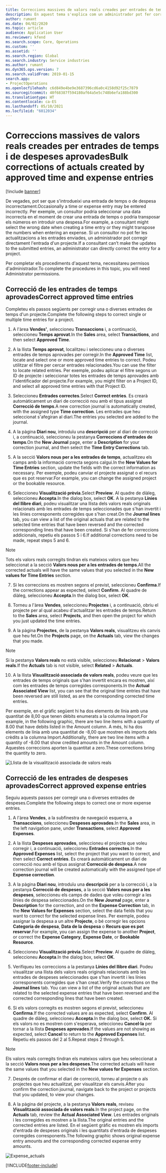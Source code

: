 ```yaml
---
title: Correccions massives de valors reals creades per entrades de temps i de despeses aprovades
description: En aquest tema s'explica com un administrador pot fer correccions individuals o massives en entrades de temps o despeses aprovades prèviament si la facturació no està completa.
author: rumant
ms.date: 04/02/2020
ms.topic: article
audience: Application User
ms.reviewer: kfend
ms.search.scope: Core, Operations
ms.custom: ''
ms.assetid: ''
ms.search.region: Global
ms.search.industry: Service industries
ms.author: rumant
ms.dyn365.ops.version: 7
ms.search.validFrom: 2019-01-15
search.app:
- ProjectOperations
ms.openlocfilehash: c6d849e4be9e3687396cd6a0c4158d92f25c7879
ms.sourcegitcommit: 40f68387f594180af64a5e5c748b6efa188bd300
ms.translationtype: HT
ms.contentlocale: ca-ES
ms.lasthandoff: 05/10/2021
ms.locfileid: "6012034"
---
```

# <a name="bulk-corrections-of-actuals-created-by-approved-time-and-expense-entries"></a><span data-ttu-id="2b3e7-103">Correccions massives de valors reals creades per entrades de temps i de despeses aprovades</span><span class="sxs-lookup"><span data-stu-id="2b3e7-103">Bulk corrections of actuals created by approved time and expense entries</span></span>

[!include [banner](../includes/psa-now-project-operations.md)]

<span data-ttu-id="2b3e7-104">De vegades, pot ser que s'introdueixi una entrada de temps o de despesa incorrectament.</span><span class="sxs-lookup"><span data-stu-id="2b3e7-104">Occasionally a time or expense entry may be entered incorrectly.</span></span> <span data-ttu-id="2b3e7-105">Per exemple, un consultor podria seleccionar una data incorrecta en el moment de crear una entrada de temps o podria transposar els números en introduir una despesa.</span><span class="sxs-lookup"><span data-stu-id="2b3e7-105">For example, a consultant might select the wrong date when creating a time entry or they might transpose the numbers when entering an expense.</span></span> <span data-ttu-id="2b3e7-106">Si un consultor no pot fer les actualitzacions a les entrades enviades, un administrador pot corregir directament l'entrada d'un projecte.</span><span class="sxs-lookup"><span data-stu-id="2b3e7-106">If a consultant can’t make the updates to the submitted entries, an administrator can directly correct the entry for a project.</span></span>

<span data-ttu-id="2b3e7-107">Per completar els procediments d'aquest tema, necessitareu permisos d'administrador.</span><span class="sxs-lookup"><span data-stu-id="2b3e7-107">To complete the procedures in this topic, you will need Administrator permissions.</span></span>

## <a name="correct-approved-time-entries"></a><span data-ttu-id="2b3e7-108">Correcció de les entrades de temps aprovades</span><span class="sxs-lookup"><span data-stu-id="2b3e7-108">Correct approved time entries</span></span>     

<span data-ttu-id="2b3e7-109">Completeu els passos següents per corregir una o diverses entrades de temps d'un projecte.</span><span class="sxs-lookup"><span data-stu-id="2b3e7-109">Complete the following steps to correct single or multiple time entries for a project.</span></span>

1. <span data-ttu-id="2b3e7-110">A l'àrea **Vendes'**, seleccioneu **Transaccions** i, a continuació, seleccioneu **Temps aprovat**.</span><span class="sxs-lookup"><span data-stu-id="2b3e7-110">In the **Sales** area, select **Transactions**, and then select **Approved Time**.</span></span> 

2. <span data-ttu-id="2b3e7-111">A la llista **Temps aprovat**, localitzeu i seleccioneu una o diverses entrades de temps aprovades per corregir.</span><span class="sxs-lookup"><span data-stu-id="2b3e7-111">In the **Approved Time** list, locate and select one or more approved time entries to correct.</span></span> <span data-ttu-id="2b3e7-112">Podeu utilitzar el filtre per cercar entrades relacionades.</span><span class="sxs-lookup"><span data-stu-id="2b3e7-112">You can use the filter to locate related entries.</span></span> <span data-ttu-id="2b3e7-113">Per exemple, podeu aplicar el filtre segons un ID de projecte i seleccionar totes les entrades de temps aprovades amb l'identificador del projecte.</span><span class="sxs-lookup"><span data-stu-id="2b3e7-113">For example, you might filter on a Project ID, and select all approved time entries with that Project ID.</span></span>

3. <span data-ttu-id="2b3e7-114">Seleccioneu **Entrades correctes**.</span><span class="sxs-lookup"><span data-stu-id="2b3e7-114">Select **Correct entries**.</span></span> <span data-ttu-id="2b3e7-115">Es crearà automàticament un diari de correcció nou amb el tipus assignat **Correcció de temps**.</span><span class="sxs-lookup"><span data-stu-id="2b3e7-115">A new correction journal is automatically created, with the assigned type **Time correction**.</span></span> <span data-ttu-id="2b3e7-116">Les entrades que heu seleccionat s'afegiran al diari.</span><span class="sxs-lookup"><span data-stu-id="2b3e7-116">The entries you selected are added to the journal.</span></span> 

4. <span data-ttu-id="2b3e7-117">A la pàgina **Diari nou**, introduïu una **descripció** per al diari de correcció i, a continuació, seleccioneu la pestanya **Correccions d'entrades de temps**.</span><span class="sxs-lookup"><span data-stu-id="2b3e7-117">On the **New Journal** page, enter a **Description** for your correction journal, and then select the **Time Entry Corrections** tab.</span></span>  
5. <span data-ttu-id="2b3e7-118">A la secció **Valors nous per a les entrades de temps**, actualitzeu els camps amb la informació correcta segons calgui.</span><span class="sxs-lookup"><span data-stu-id="2b3e7-118">In the **New Values for Time Entries** section, update the fields with the correct information as necessary.</span></span> <span data-ttu-id="2b3e7-119">Per exemple, podeu canviar el projecte assignat o el recurs que es pot reservar.</span><span class="sxs-lookup"><span data-stu-id="2b3e7-119">For example, you can change the assigned project or the bookable resource.</span></span>

6. <span data-ttu-id="2b3e7-120">Seleccioneu **Visualització prèvia**.</span><span class="sxs-lookup"><span data-stu-id="2b3e7-120">Select **Preview**.</span></span> <span data-ttu-id="2b3e7-121">Al quadre de diàleg, seleccioneu **Accepta**.</span><span class="sxs-lookup"><span data-stu-id="2b3e7-121">In the dialog box, select **OK**.</span></span> <span data-ttu-id="2b3e7-122">A la pestanya **Línies del llibre diari**, podeu visualitzar una llista dels valors reals originals relacionats amb les entrades de temps seleccionades que s'han invertit i les línies corresponents corregides que s'han creat.</span><span class="sxs-lookup"><span data-stu-id="2b3e7-122">On the **Journal lines** tab, you can view a list of the original actuals that are related to the selected time entries that have been reversed and the corrected corresponding lines that have been created.</span></span> <span data-ttu-id="2b3e7-123">Si s'han de fer correccions addicionals, repetiu els passos 5 i 6.</span><span class="sxs-lookup"><span data-stu-id="2b3e7-123">If additional corrections need to be made, repeat steps 5 and 6.</span></span> 

> [!NOTE]
> <span data-ttu-id="2b3e7-124">Tots els valors reals corregits tindran els mateixos valors que heu seleccionat a la secció **Valors nous per a les entrades de temps**.</span><span class="sxs-lookup"><span data-stu-id="2b3e7-124">All the corrected actuals will have the same values that you selected in the **New values for Time Entries** section.</span></span>

7. <span data-ttu-id="2b3e7-125">Si les correccions es mostren segons el previst, seleccioneu **Confirma**.</span><span class="sxs-lookup"><span data-stu-id="2b3e7-125">If the corrections appear as expected, select **Confirm**.</span></span> <span data-ttu-id="2b3e7-126">Al quadre de diàleg, seleccioneu **Accepta**.</span><span class="sxs-lookup"><span data-stu-id="2b3e7-126">In the dialog box, select **OK**.</span></span>

8. <span data-ttu-id="2b3e7-127">Torneu a l'àrea **Vendes**, seleccioneu **Projectes** i, a continuació, obriu el projecte per al qual acabeu d'actualitzar les entrades de temps.</span><span class="sxs-lookup"><span data-stu-id="2b3e7-127">Return to the **Sales** area, select **Projects**, and then open the project for which you just updated the time entries.</span></span> 

9. <span data-ttu-id="2b3e7-128">A la pàgina **Projectes**, de la pestanya **Valors reals**, visualitzeu els canvis que heu fet.</span><span class="sxs-lookup"><span data-stu-id="2b3e7-128">On the **Projects** page, on the **Actuals** tab, view the changes that you made.</span></span> 

> [!NOTE]
> <span data-ttu-id="2b3e7-129">Si la pestanya **Valors reals** no està visible, seleccioneu **Relacionat** > **Valors reals**.</span><span class="sxs-lookup"><span data-stu-id="2b3e7-129">If the **Actuals** tab is not visible, select **Related** > **Actuals**.</span></span>  

10. <span data-ttu-id="2b3e7-130">A la llista **Visualització associada de valors reals**, podeu veure que les entrades de temps originals que s'han invertit encara es mostren, així com les entrades de temps corregides corresponents.</span><span class="sxs-lookup"><span data-stu-id="2b3e7-130">In the **Actual Associated View** list, you can see that the original time entries that have been reversed are still listed, as are the corresponding corrected time entries.</span></span> 

<span data-ttu-id="2b3e7-131">Per exemple, en el gràfic següent hi ha dos elements de línia amb una quantitat de 8,00 que tenen dèbits enumerats a la columna Import.</span><span class="sxs-lookup"><span data-stu-id="2b3e7-131">For example, in the following graphic, there are two line items with a quantity of 8.00 that have debits listed in the Amount column.</span></span> <span data-ttu-id="2b3e7-132">A més, hi ha dos elements de línia amb una quantitat de -8,00 que mostren els imports dels crèdits a la columna Import.</span><span class="sxs-lookup"><span data-stu-id="2b3e7-132">Additionally, there are two line items with a quantity of -8.00 that show credited amounts in the Amount column.</span></span> <span data-ttu-id="2b3e7-133">Aquestes correccions aporten la quantitat a zero.</span><span class="sxs-lookup"><span data-stu-id="2b3e7-133">These corrections bring the quantity to zero.</span></span>

![Llista de la visualització associada de valors reals](https://github.com/MicrosoftDocs/dynamics-365-customer-engagement-pr/blob/bulk-corrections-actuals-created-by-approved-time-expense-entries.md/time-actuals.png)
 
## <a name="correct-approved-expense-entries"></a><span data-ttu-id="2b3e7-135">Correcció de les entrades de despeses aprovades</span><span class="sxs-lookup"><span data-stu-id="2b3e7-135">Correct approved expense entries</span></span>

<span data-ttu-id="2b3e7-136">Seguiu aquests passos per corregir una o diverses entrades de despeses.</span><span class="sxs-lookup"><span data-stu-id="2b3e7-136">Complete the following steps to correct one or more expense entries.</span></span> 

1. <span data-ttu-id="2b3e7-137">A l'àrea **Vendes**, a la subfinestra de navegació esquerra, a **Transaccions**, seleccioneu **Despeses aprovades**.</span><span class="sxs-lookup"><span data-stu-id="2b3e7-137">In the **Sales** area, in the left navigation pane, under **Transactions**, select **Approved Expenses**.</span></span>

2. <span data-ttu-id="2b3e7-138">A la llista **Despeses aprovades**, seleccioneu el projecte que voleu corregir i, a continuació, seleccioneu **Entrades correctes**.</span><span class="sxs-lookup"><span data-stu-id="2b3e7-138">In the **Approved Expenses** list, select the project that you want to correct, and then select **Correct entries**.</span></span> <span data-ttu-id="2b3e7-139">Es crearà automàticament un diari de correcció nou amb el tipus assignat **Correcció de despesa**.</span><span class="sxs-lookup"><span data-stu-id="2b3e7-139">A new correction journal will be created automatically with the assigned type of **Expense correction**.</span></span> 

3. <span data-ttu-id="2b3e7-140">A la pàgina **Diari nou**, introduïu una **descripció** per a la correcció i, a la pestanya **Correcció de despeses**, a la secció **Valors nous per a les despeses**, seleccioneu els camps de dades que voleu corregir a les línies de despesa seleccionades.</span><span class="sxs-lookup"><span data-stu-id="2b3e7-140">On the **New Journal** page, enter a **Description** for the correction, and on the **Expense Correction** tab, in the **New Values for Expenses** section, select the data fields that you want to correct for the selected expense lines.</span></span> <span data-ttu-id="2b3e7-141">Per exemple, podeu assignar la despesa a un altre **Projecte**, o bé corregir les opcions **Categoria de despesa**, **Data de la despesa** o **Recurs que es pot reservar**.</span><span class="sxs-lookup"><span data-stu-id="2b3e7-141">For example, you can assign the expense to another **Project**, or correct the **Expense Category**, **Expense Date**, or **Bookable Resource**.</span></span>

4. <span data-ttu-id="2b3e7-142">Seleccioneu **Visualització prèvia**.</span><span class="sxs-lookup"><span data-stu-id="2b3e7-142">Select **Preview**.</span></span> <span data-ttu-id="2b3e7-143">Al quadre de diàleg, seleccioneu **Accepta**.</span><span class="sxs-lookup"><span data-stu-id="2b3e7-143">In the dialog box, select **OK**.</span></span> 

5. <span data-ttu-id="2b3e7-144">Verifiqueu les correccions a la pestanya **Línies del llibre diari**. Podeu visualitzar una llista dels valors reals originals relacionats amb les entrades de despeses seleccionades que s'han invertit i les línies corresponents corregides que s'han creat.</span><span class="sxs-lookup"><span data-stu-id="2b3e7-144">Verify the corrections on the **Journal lines** tab. You can view a list of the original actuals that are related to the selected expense entries that have been reversed and the corrected corresponding lines that have been created.</span></span>

6. <span data-ttu-id="2b3e7-145">Si els valors corregits es mostren segons el previst, seleccioneu **Confirma**.</span><span class="sxs-lookup"><span data-stu-id="2b3e7-145">If the corrected values are as expected, select **Confirm**.</span></span> <span data-ttu-id="2b3e7-146">Al quadre de diàleg, seleccioneu **Accepta**.</span><span class="sxs-lookup"><span data-stu-id="2b3e7-146">In the dialog box, select **OK.**</span></span> <span data-ttu-id="2b3e7-147">Si els valors no es mostren com s'esperava, seleccioneu **Cancel·la** per tornar a la llista **Despeses aprovades**.</span><span class="sxs-lookup"><span data-stu-id="2b3e7-147">If the values are not showing as expected, select **Cancel** to return to the **Approved Expenses** list.</span></span> <span data-ttu-id="2b3e7-148">Repetiu els passos del 2 al 5.</span><span class="sxs-lookup"><span data-stu-id="2b3e7-148">Repeat steps 2 through 5.</span></span> 

> [!NOTE]
> <span data-ttu-id="2b3e7-149">Els valors reals corregits tindran els mateixos valors que heu seleccionat a la secció **Valors nous per a les despeses**.</span><span class="sxs-lookup"><span data-stu-id="2b3e7-149">The corrected actuals will have the same values that you selected in the **New values for Expenses** section.</span></span>

7. <span data-ttu-id="2b3e7-150">Després de confirmar el diari de correcció, torneu al projecte o als projectes que heu actualitzat, per visualitzar els canvis.</span><span class="sxs-lookup"><span data-stu-id="2b3e7-150">After you confirm the correction journal, navigate back to the project or projects that you updated, to view your changes.</span></span>  

8. <span data-ttu-id="2b3e7-151">A la pàgina del projecte, a la pestanya **Valors reals**, reviseu **Visualització associada de valors reals**.</span><span class="sxs-lookup"><span data-stu-id="2b3e7-151">In the project page, on the **Actuals** tab, review the **Actual Associated View**.</span></span> <span data-ttu-id="2b3e7-152">Les entrades originals i les corregides es mostren a la llista.</span><span class="sxs-lookup"><span data-stu-id="2b3e7-152">The original entries and the corrected entries are listed.</span></span> <span data-ttu-id="2b3e7-153">En el següent gràfic es mostren els imports d'entrada de despeses originals i les quantitats d'entrada de despeses corregides corresponents.</span><span class="sxs-lookup"><span data-stu-id="2b3e7-153">The following graphic shows original expense entry amounts and the corresponding corrected expense entry amounts.</span></span> 

![Expense_actuals](https://user-images.githubusercontent.com/60806505/77122219-4cd52900-69fa-11ea-8349-ccd2ffebf640.png)


[!INCLUDE[footer-include](../includes/footer-banner.md)]